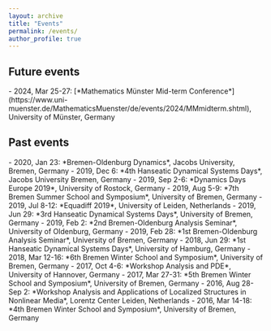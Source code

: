 ```yaml
---
layout: archive
title: "Events"
permalink: /events/
author_profile: true
---
```

<h2> Future events</h2>
 - 2024, Mar 25-27: [*Mathematics Münster Mid-term Conference*](https://www.uni-muenster.de/MathematicsMuenster/de/events/2024/MMmidterm.shtml), University of Münster, Germany
<h2>Past events</h2>
- 2020, Jan 23: *Bremen-Oldenburg Dynamics*, Jacobs University, Bremen, Germany
- 2019, Dec 6: *4th Hanseatic Dynamical Systems Days*, Jacobs University Bremen, Germany
- 2019, Sep 2-6: *Dynamics Days Europe 2019*, University of Rostock, Germany
- 2019, Aug 5-9: *7th Bremen Summer School and Symposium*, University of Bremen, Germany
- 2019, Jul 8-12: *Equadiff 2019*, University of Leiden, Netherlands
- 2019, Jun 29: *3rd Hanseatic Dynamical Systems Days*, University of Bremen, Germany
- 2019, Feb 2: *2nd Bremen-Oldenburg Analysis Seminar*, University of Oldenburg, Germany
- 2019, Feb 28: *1st Bremen-Oldenburg Analysis Seminar*, University of Bremen, Germany
- 2018, Jun 29: *1st Hanseatic Dynamical Systems Days*, University of Hamburg, Germany
- 2018, Mar 12-16: *6th Bremen Winter School and Symposium*, University of Bremen, Germany
- 2017, Oct 4-6: *Workshop Analysis and PDE*, University of Hannover, Germany
- 2017, Mar 27-31: *5th Bremen Winter School and Symposium*, University of Bremen, Germany
- 2016, Aug 28-Sep 2: *Workshop Analysis and Applications of Localized Structures in Nonlinear Media*, Lorentz Center Leiden, Netherlands
- 2016, Mar 14-18: *4th Bremen Winter School and Symposium*, University of Bremen, Germany

